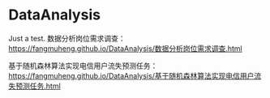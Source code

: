 # DataAnalysis
Just a test.
数据分析岗位需求调查：https://fangmuheng.github.io/DataAnalysis/数据分析岗位需求调查.html <p>
基于随机森林算法实现电信用户流失预测任务：https://fangmuheng.github.io/DataAnalysis/基于随机森林算法实现电信用户流失预测任务.html
